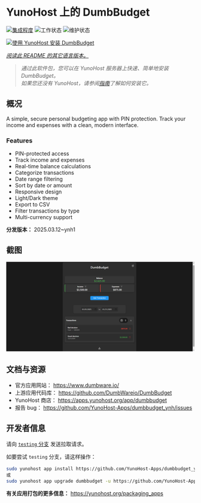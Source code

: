 <!--
注意：此 README 由 <https://github.com/YunoHost/apps/tree/master/tools/readme_generator> 自动生成
请勿手动编辑。
-->

# YunoHost 上的 DumbBudget

[![集成程度](https://apps.yunohost.org/badge/integration/dumbbudget)](https://ci-apps.yunohost.org/ci/apps/dumbbudget/)
![工作状态](https://apps.yunohost.org/badge/state/dumbbudget)
![维护状态](https://apps.yunohost.org/badge/maintained/dumbbudget)

[![使用 YunoHost 安装 DumbBudget](https://install-app.yunohost.org/install-with-yunohost.svg)](https://install-app.yunohost.org/?app=dumbbudget)

*[阅读此 README 的其它语言版本。](./ALL_README.md)*

> *通过此软件包，您可以在 YunoHost 服务器上快速、简单地安装 DumbBudget。*  
> *如果您还没有 YunoHost，请参阅[指南](https://yunohost.org/install)了解如何安装它。*

## 概况

A simple, secure personal budgeting app with PIN protection. Track your income and expenses with a clean, modern interface.

### Features

- PIN-protected access
- Track income and expenses
- Real-time balance calculations
- Categorize transactions
- Date range filtering
- Sort by date or amount
- Responsive design
- Light/Dark theme
- Export to CSV
- Filter transactions by type
- Multi-currency support


**分发版本：** 2025.03.12~ynh1

## 截图

![DumbBudget 的截图](./doc/screenshots/screenshot.png)

## 文档与资源

- 官方应用网站： <https://www.dumbware.io/>
- 上游应用代码库： <https://github.com/DumbWareio/DumbBudget>
- YunoHost 商店： <https://apps.yunohost.org/app/dumbbudget>
- 报告 bug： <https://github.com/YunoHost-Apps/dumbbudget_ynh/issues>

## 开发者信息

请向 [`testing` 分支](https://github.com/YunoHost-Apps/dumbbudget_ynh/tree/testing) 发送拉取请求。

如要尝试 `testing` 分支，请这样操作：

```bash
sudo yunohost app install https://github.com/YunoHost-Apps/dumbbudget_ynh/tree/testing --debug
或
sudo yunohost app upgrade dumbbudget -u https://github.com/YunoHost-Apps/dumbbudget_ynh/tree/testing --debug
```

**有关应用打包的更多信息：** <https://yunohost.org/packaging_apps>
